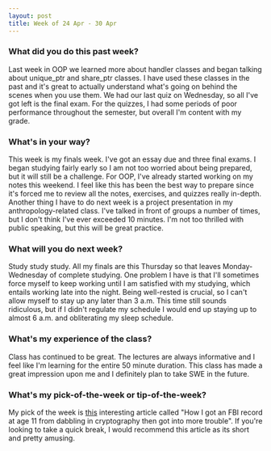 ```yaml
---
layout: post
title: Week of 24 Apr - 30 Apr
---
```


### What did you do this past week?
Last week in OOP we learned more about handler classes and began talking about unique_ptr and share_ptr classes. I have used these classes in the past and it's great to actually understand what's going on behind the scenes when you use them. We had our last quiz on Wednesday, so all I've got left is the final exam. For the quizzes, I had some periods of poor performance throughout the semester, but overall I'm content with my grade. 

### What's in your way?
This week is my finals week. I've got an essay due and three final exams. I began studying fairly early so I am not too worried about being prepared, but it will still be a challenge. For OOP, I've already started working on my notes this weekend. I feel like this has been the best way to prepare since it's forced me to review all the notes, exercises, and quizzes really in-depth. Another thing I have to do next week is a project presentation in my anthropology-related class. I've talked in front of groups a number of times, but I don't think I've ever exceeded 10 minutes. I'm not too thrilled with public speaking, but this will be great practice.

### What will you do next week?
Study study study. All my finals are this Thursday so that leaves Monday-Wednesday of complete studying. One problem I have is that I'll sometimes force myself to keep working until I am satisfied with my studying, which entails working late into the night. Being well-rested is crucial, so I can't allow myself to stay up any later than 3 a.m. This time still sounds ridiculous, but if I didn't regulate my schedule I would end up staying up to almost 6 a.m. and obliterating my sleep schedule. 

### What's my experience of the class?
Class has continued to be great. The lectures are always informative and I feel like I'm learning for the entire 50 minute duration. This class has made a great impression upon me and I definitely plan to take SWE in the future. 

### What's my pick-of-the-week or tip-of-the-week?
My pick of the week is [this](https://web.stanford.edu/~learnest/les/crypto.htm) interesting article called "How I got an FBI record at age 11 from dabbling in cryptography then got into more trouble". If you're looking to take a quick break, I would recommend this article as its short and pretty amusing. 
